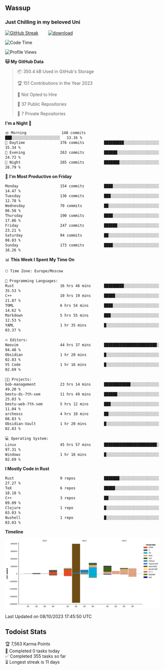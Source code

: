 ## Wassup 
### Just Chilling in my beloved Uni 

<!--
-->

[![GitHub Streak](http://github-readme-streak-stats.herokuapp.com?user=archeoss&theme=shades-of-purple&hide_border=true&date_format=j%20M%5B%20Y%5D)](https://git.io/streak-stats)&nbsp;&nbsp;&nbsp;&nbsp;&nbsp;&nbsp;&nbsp;&nbsp;[![download](https://user-images.githubusercontent.com/68448737/147796309-d8b65b1d-4dde-40d9-b03a-2b42aaa6cd43.jpeg)
](http://bmstu.ru/)

<!--START_SECTION:waka-->
![Code Time](http://img.shields.io/badge/Code%20Time-1%2C867%20hrs%2045%20mins-blue)

![Profile Views](http://img.shields.io/badge/Profile%20Views-33-blue)

**🐱 My GitHub Data** 

> 📦 350.4 kB Used in GitHub's Storage 
 > 
> 🏆 151 Contributions in the Year 2023
 > 
> 🚫 Not Opted to Hire
 > 
> 📜 37 Public Repositories 
 > 
> 🔑 7 Private Repositories 
 > 
**I'm a Night 🦉** 

```text
🌞 Morning                140 commits         ███░░░░░░░░░░░░░░░░░░░░░░   13.16 % 
🌆 Daytime                376 commits         █████████░░░░░░░░░░░░░░░░   35.34 % 
🌃 Evening                263 commits         ██████░░░░░░░░░░░░░░░░░░░   24.72 % 
🌙 Night                  285 commits         ███████░░░░░░░░░░░░░░░░░░   26.79 % 
```
📅 **I'm Most Productive on Friday** 

```text
Monday                   154 commits         ████░░░░░░░░░░░░░░░░░░░░░   14.47 % 
Tuesday                  136 commits         ███░░░░░░░░░░░░░░░░░░░░░░   12.78 % 
Wednesday                70 commits          ██░░░░░░░░░░░░░░░░░░░░░░░   06.58 % 
Thursday                 190 commits         ████░░░░░░░░░░░░░░░░░░░░░   17.86 % 
Friday                   247 commits         ██████░░░░░░░░░░░░░░░░░░░   23.21 % 
Saturday                 94 commits          ██░░░░░░░░░░░░░░░░░░░░░░░   08.83 % 
Sunday                   173 commits         ████░░░░░░░░░░░░░░░░░░░░░   16.26 % 
```


📊 **This Week I Spent My Time On** 

```text
🕑︎ Time Zone: Europe/Moscow

💬 Programming Languages: 
Rust                     16 hrs 46 mins      █████████░░░░░░░░░░░░░░░░   35.53 % 
C++                      10 hrs 19 mins      █████░░░░░░░░░░░░░░░░░░░░   21.87 % 
TOML                     6 hrs 54 mins       ████░░░░░░░░░░░░░░░░░░░░░   14.62 % 
Markdown                 5 hrs 55 mins       ███░░░░░░░░░░░░░░░░░░░░░░   12.53 % 
YAML                     1 hr 35 mins        █░░░░░░░░░░░░░░░░░░░░░░░░   03.37 % 

🔥 Editors: 
Neovim                   44 hrs 37 mins      ████████████████████████░   94.48 % 
Obsidian                 1 hr 20 mins        █░░░░░░░░░░░░░░░░░░░░░░░░   02.83 % 
VS Code                  1 hr 16 mins        █░░░░░░░░░░░░░░░░░░░░░░░░   02.69 % 

🐱‍💻 Projects: 
bob-management           23 hrs 14 mins      ████████████░░░░░░░░░░░░░   49.20 % 
bmstu-ds-7th-sem         11 hrs 49 mins      ██████░░░░░░░░░░░░░░░░░░░   25.03 % 
bmstu-web-7th-sem        5 hrs 12 mins       ███░░░░░░░░░░░░░░░░░░░░░░   11.04 % 
archeoss                 4 hrs 10 mins       ██░░░░░░░░░░░░░░░░░░░░░░░   08.83 % 
Obsidian-Vault           1 hr 20 mins        █░░░░░░░░░░░░░░░░░░░░░░░░   02.83 % 

💻 Operating System: 
Linux                    45 hrs 57 mins      ████████████████████████░   97.31 % 
Windows                  1 hr 16 mins        █░░░░░░░░░░░░░░░░░░░░░░░░   02.69 % 
```

**I Mostly Code in Rust** 

```text
Rust                     9 repos             ███████░░░░░░░░░░░░░░░░░░   27.27 % 
TeX                      6 repos             █████░░░░░░░░░░░░░░░░░░░░   18.18 % 
C++                      3 repos             ██░░░░░░░░░░░░░░░░░░░░░░░   09.09 % 
Clojure                  1 repo              █░░░░░░░░░░░░░░░░░░░░░░░░   03.03 % 
Nushell                  1 repo              █░░░░░░░░░░░░░░░░░░░░░░░░   03.03 % 
```



**Timeline**

![Lines of Code chart](https://raw.githubusercontent.com/archeoss/archeoss/master/assets/bar_graph.png)


 Last Updated on 08/10/2023 17:45:50 UTC
<!--END_SECTION:waka-->

## Todoist Stats

<!-- TODO-IST:START -->
🏆  7,563 Karma Points           
🌸  Completed 0 tasks today           
✅  Completed 355 tasks so far           
⏳  Longest streak is 11 days
<!-- TODO-IST:END -->
